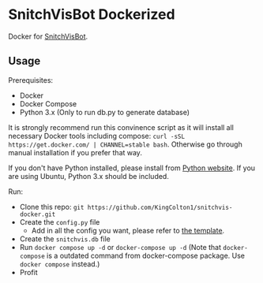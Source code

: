# SnitchVisBot Dockerized

Docker for [SnitchVisBot](https://github.com/tybug/snitchvisbot/).

## Usage

Prerequisites:

- Docker
- Docker Compose
- Python 3.x (Only to run db.py to generate database)

It is strongly recommend run this convinence script as it will install all necessary Docker tools including compose: `curl -sSL https://get.docker.com/ | CHANNEL=stable bash`. Otherwise go through manual installation if you prefer that way.

If you don't have Python installed, please install from [Python website](https://www.python.org/downloads/). If you are using Ubuntu, Python 3.x should be included.

Run:

- Clone this repo: `git https://github.com/KingColton1/snitchvis-docker.git`
- Create the `config.py` file
  - Add in all the config you want, please refer to [the template](https://github.com/tybug/snitchvisbot/blob/master/config.example.py).
- Create the `snitchvis.db` file
- Run `docker compose up -d` or `docker-compose up -d` (Note that `docker-compose` is a outdated command from docker-compose package. Use `docker compose` instead.)
- Profit
